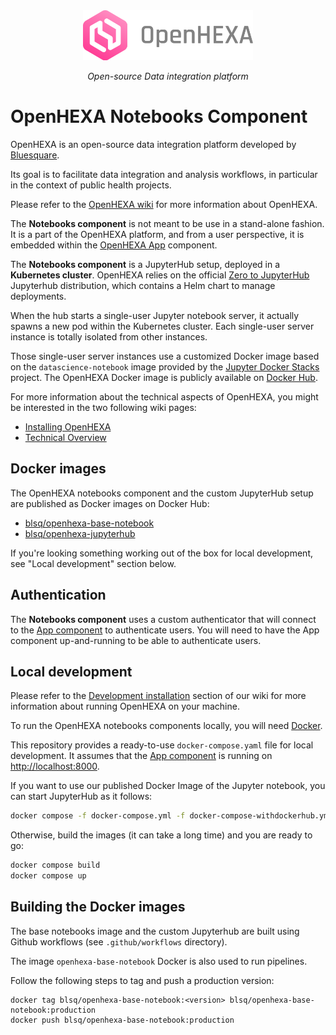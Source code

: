 <div align="center">
   <img alt="OpenHEXA Logo" src="https://raw.githubusercontent.com/BLSQ/openhexa-app/main/hexa/static/img/logo/logo_with_text_grey.svg" height="80">
</div>
<p align="center">
    <em>Open-source Data integration platform</em>
</p>

OpenHEXA Notebooks Component
============================

OpenHEXA is an open-source data integration platform developed by [Bluesquare](https://bluesquarehub.com).

Its goal is to facilitate data integration and analysis workflows, in particular in the context of public health
projects.

Please refer to the [OpenHEXA wiki](https://github.com/BLSQ/openhexa/wiki/Home) for more information about OpenHEXA.

The **Notebooks component** is not meant to be use in a stand-alone fashion. It is a part of the OpenHEXA platform, and
from a user perspective, it is embedded within the [OpenHEXA App](https://github.com/BLSQ/openhexa-app) component.

The **Notebooks component** is a JupyterHub setup, deployed in a **Kubernetes cluster**. OpenHEXA relies on the official
[Zero to JupyterHub](https://zero-to-jupyterhub.readthedocs.io/) Jupyterhub distribution, which contains a Helm chart
to manage deployments.

When the hub starts a single-user Jupyter notebook server, it actually spawns a new pod within the Kubernetes cluster.
Each single-user server instance is totally isolated from other instances.

Those single-user server instances use a customized Docker image based on the `datascience-notebook` image provided by
the [Jupyter Docker Stacks](https://github.com/jupyter/docker-stacks) project. The OpenHEXA Docker image is publicly
available on [Docker Hub](https://hub.docker.com/r/blsq/openhexa-jupyuter).

For more information about the technical aspects of OpenHEXA, you might be interested in the two following wiki pages:

- [Installing OpenHEXA](https://github.com/BLSQ/openhexa/wiki/Installation-instructions)
- [Technical Overview](https://github.com/BLSQ/openhexa/wiki/Technical-overview)

Docker images
-------------

The OpenHEXA notebooks component and the custom JupyterHub setup are published as Docker images on Docker Hub:
- [blsq/openhexa-base-notebook](https://hub.docker.com/r/blsq/openhexa-base-notebook)
- [blsq/openhexa-jupyterhub](https://hub.docker.com/r/blsq/openhexa-base-notebook)

If you're looking something working out of the box for local development, see "Local development" section below.

Authentication
--------------

The **Notebooks component** uses a custom authenticator that will connect to the 
[App component](https://github.com/blsq/openhexa-app) to authenticate users. You will need to have the App
component up-and-running to be able to authenticate users.

Local development
-----------------

Please refer to the
[Development installation](https://github.com/BLSQ/openhexa/wiki/Installation-instructions#development-installation)
section of our wiki for more information about running OpenHEXA on your machine.

To run the OpenHEXA notebooks components locally, you will need [Docker](https://www.docker.com/).

This repository provides a ready-to-use `docker-compose.yaml` file for local development. It assumes that the 
[App component](https://github.com/blsq/openhexa-app) is running on [http://localhost:8000](http://localhost:8000).

If you want to use our published Docker Image of the Jupyter notebook, you can
start JupyterHub as it follows:

```bash
docker compose -f docker-compose.yml -f docker-compose-withdockerhub.yml up
```

Otherwise, build the images (it can take a long time) and you are ready to go:

```bash
docker compose build
docker compose up
```

Building the Docker images
--------------------------

The base notebooks image and the custom Jupyterhub are built using Github workflows (see `.github/workflows` directory).

The image `openhexa-base-notebook` Docker is also used to run pipelines.

Follow the following steps to tag and push a production version:

```shell
docker tag blsq/openhexa-base-notebook:<version> blsq/openhexa-base-notebook:production
docker push blsq/openhexa-base-notebook:production
```
